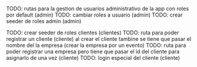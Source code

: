TODO: rutas para la gestion de usuarios administrativo de la app con roles por default (admin)
TODO: cambiar roles a usuario (admin)
TODO: crear seeder de roles admin (admin)

TODO: crear seeder de roles clientes (clientes)
TODO: ruta para poder registrar un cliente (cliente) al crear el cliente tambine se tiene que pasar el nombre del la empresa (crear la empresa por un evento)
TODO: ruta para poder registrar una empresa pero tiene que pasar el id del cliente para asignarlo de una vez (cliente)
TODO: login especial del cliente (cliente)
